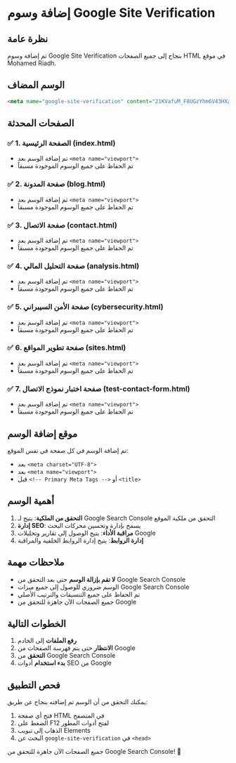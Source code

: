 # إضافة وسوم Google Site Verification

## نظرة عامة
تم إضافة وسوم Google Site Verification بنجاح إلى جميع الصفحات HTML في موقع Mohamed Riadh.

## الوسم المضاف
```html
<meta name="google-site-verification" content="21KVafuM_F8UGzYhm6V43HXaY3eEmT96M2-1OHKOqZs" />
```

## الصفحات المحدثة

### ✅ 1. الصفحة الرئيسية (index.html)
- تم إضافة الوسم بعد `<meta name="viewport">`
- تم الحفاظ على جميع الوسوم الموجودة مسبقاً

### ✅ 2. صفحة المدونة (blog.html)
- تم إضافة الوسم بعد `<meta name="viewport">`
- تم الحفاظ على جميع الوسوم الموجودة مسبقاً

### ✅ 3. صفحة الاتصال (contact.html)
- تم إضافة الوسم بعد `<meta name="viewport">`
- تم الحفاظ على جميع الوسوم الموجودة مسبقاً

### ✅ 4. صفحة التحليل المالي (analysis.html)
- تم إضافة الوسم بعد `<meta name="viewport">`
- تم الحفاظ على جميع الوسوم الموجودة مسبقاً

### ✅ 5. صفحة الأمن السيبراني (cybersecurity.html)
- تم إضافة الوسم بعد `<meta name="viewport">`
- تم الحفاظ على جميع الوسوم الموجودة مسبقاً

### ✅ 6. صفحة تطوير المواقع (sites.html)
- تم إضافة الوسم بعد `<meta name="viewport">`
- تم الحفاظ على جميع الوسوم الموجودة مسبقاً

### ✅ 7. صفحة اختبار نموذج الاتصال (test-contact-form.html)
- تم إضافة الوسم بعد `<meta name="viewport">`
- تم الحفاظ على جميع الوسوم الموجودة مسبقاً

## موقع إضافة الوسم
تم إضافة الوسم في كل صفحة في نفس الموقع:
- بعد `<meta charset="UTF-8">`
- بعد `<meta name="viewport">`
- قبل `<!-- Primary Meta Tags -->` أو `<title>`

## أهمية الوسم
1. **التحقق من الملكية**: يتيح لـ Google Search Console التحقق من ملكية الموقع
2. **إدارة SEO**: يسمح بإدارة وتحسين محركات البحث
3. **مراقبة الأداء**: يتيح الوصول إلى تقارير وتحليلات Google
4. **إدارة الروابط**: يتيح إدارة الروابط الخلفية والمراقبة

## ملاحظات مهمة
- **لا تقم بإزالة الوسم** حتى بعد التحقق من Google Search Console
- الوسم ضروري للوصول إلى جميع ميزات Google Search Console
- تم الحفاظ على جميع التنسيقات والترتيب الأصلي
- جميع الصفحات الآن جاهزة للتحقق من Google

## الخطوات التالية
1. **رفع الملفات** إلى الخادم
2. **الانتظار** حتى يتم فهرسة الصفحات من Google
3. **التحقق** من Google Search Console
4. **بدء استخدام** أدوات SEO من Google

## فحص التطبيق
يمكنك التحقق من أن الوسم تم إضافته بنجاح عن طريق:
1. فتح أي صفحة HTML في المتصفح
2. الضغط على F12 لفتح أدوات المطور
3. الذهاب إلى تبويب Elements
4. البحث عن `google-site-verification` في `<head>`

جميع الصفحات الآن جاهزة للتحقق من Google Search Console! 🎉
